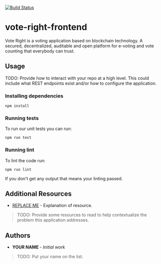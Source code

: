 [![Build Status](https://travis-ci.com/Enye-Team-Giraffe/vote_right_frontend.svg?branch=master)](https://travis-ci.com/Enye-Team-Giraffe/vote_right_frontend)

# vote-right-frontend
Vote Right is a voting application based on blockchain technology. A secured, decentralized, auditable and open platform for e-voting and vote counting that everybody can trust.

## Usage
TODO: Provide how to interact with your repo at a high level. This could include what REST endpoints exist and/or how to configure the application.

### Installing dependencies
```
npm install
```

### Running tests
To run our unit tests you can run:

```
npm run test
```

### Running lint
To lint the code run:

```
npm run lint
```
If you don't get any output that means your linting passed.

## Additional Resources

* [REPLACE ME](https://example.com) - Explanation of resource.

> TODO: Provide some resources to read to help contextualize the problem this application addresses.

## Authors

* **YOUR NAME** - *Initial work*

> TODO: Put your name on the list.
